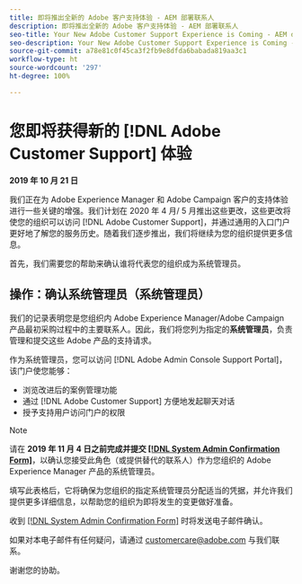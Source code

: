 ```yaml
---
title: 即将推出全新的 Adobe 客户支持体验 - AEM 部署联系人
description: 即将推出全新的 Adobe 客户支持体验 - AEM 部署联系人
seo-title: Your New Adobe Customer Support Experience is Coming - AEM deploy contact
seo-description: Your New Adobe Customer Support Experience is Coming - AEM deploy contact
source-git-commit: a78e81c0f45ca3f2fb9e8dfda6babada819aa3c1
workflow-type: ht
source-wordcount: '297'
ht-degree: 100%

---
```



# 您即将获得新的 [!DNL Adobe Customer Support] 体验

**2019 年 10 月 21 日**

我们正在为 Adobe Experience Manager 和 Adobe Campaign 客户的支持体验进行一些关键的增强。我们计划在 2020 年 4 月/ 5 月推出这些更改，这些更改将使您的组织可以访问 [!DNL Adobe Customer Support]，并通过通用的入口门户更好地了解您的服务历史。随着我们逐步推出，我们将继续为您的组织提供更多信息。

首先，我们需要您的帮助来确认谁将代表您的组织成为系统管理员。

## 操作：确认系统管理员（系统管理员）

我们的记录表明您是您组织内 Adobe Experience Manager/Adobe Campaign 产品最初采购过程中的主要联系人。因此，我们将您列为指定的&#x200B;**系统管理员**，负责管理和提交这些 Adobe 产品的支持请求。

作为系统管理员，您可以访问 [!DNL Adobe Admin Console Support Portal]，该门户使您能够：

* 浏览改进后的案例管理功能
* 通过 [!DNL Adobe Customer Support] 方便地发起聊天对话
* 授予支持用户访问门户的权限

>[!NOTE]
>
>请在 **2019 年 11 月 4 日之前完成并提交 [[!DNL System Admin Confirmation Form]](https://adobe.allegiancetech.com/cgi-bin/qwebcorporate.dll?idx=N5M8RY)**，以确认您接受此角色（或提供替代的联系人）作为您组织的 Adobe Experience Manager 产品的系统管理员。
>
>填写此表格后，它将确保为您组织的指定系统管理员分配适当的凭据，并允许我们提供更多详细信息，以帮助您的组织为即将发生的变更做好准备。

收到 [[!DNL System Admin Confirmation Form]](https://adobe.allegiancetech.com/cgi-bin/qwebcorporate.dll?idx=N5M8RY) 时将发送电子邮件确认。

如果对本电子邮件有任何疑问，请通过 customercare@adobe.com 与我们联系。

谢谢您的协助。
